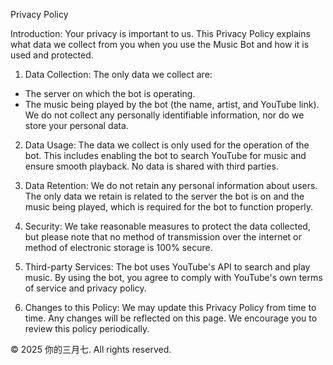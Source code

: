 Privacy Policy

Introduction:
Your privacy is important to us. This Privacy Policy explains what data we collect from you when you use the Music Bot and how it is used and protected.

1. Data Collection:
The only data we collect are:
- The server on which the bot is operating.
- The music being played by the bot (the name, artist, and YouTube link).
We do not collect any personally identifiable information, nor do we store your personal data.

2. Data Usage:
The data we collect is only used for the operation of the bot. This includes enabling the bot to search YouTube for music and ensure smooth playback. No data is shared with third parties.

3. Data Retention:
We do not retain any personal information about users. The only data we retain is related to the server the bot is on and the music being played, which is required for the bot to function properly.

4. Security:
We take reasonable measures to protect the data collected, but please note that no method of transmission over the internet or method of electronic storage is 100% secure.

5. Third-party Services:
The bot uses YouTube's API to search and play music. By using the bot, you agree to comply with YouTube's own terms of service and privacy policy.

6. Changes to this Policy:
We may update this Privacy Policy from time to time. Any changes will be reflected on this page. We encourage you to review this policy periodically.

© 2025 你的三月七. All rights reserved.
